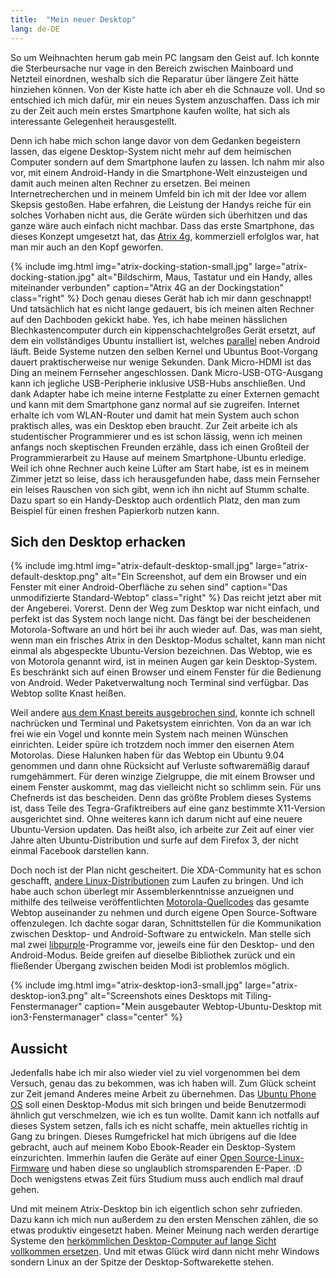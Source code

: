 ```yaml
---
title:  "Mein neuer Desktop"
lang: de-DE
---
```

So um Weihnachten herum gab mein PC langsam den Geist auf. Ich konnte die Sterbeursache nur vage in den Bereich zwischen Mainboard und Netzteil einordnen, weshalb sich die Reparatur über längere Zeit hätte hinziehen können. Von der Kiste hatte ich aber eh die Schnauze voll. Und so entschied ich mich dafür, mir ein neues System anzuschaffen. Dass ich mir zu der Zeit auch mein erstes Smartphone kaufen wollte, hat sich als interessante Gelegenheit herausgestellt.

Denn ich habe mich schon lange davor von dem Gedanken begeistern lassen, das eigene Desktop-System nicht mehr auf dem heimischen Computer sondern auf dem Smartphone laufen zu lassen. Ich nahm mir also vor, mit einem Android-Handy in die Smartphone-Welt einzusteigen und damit auch meinen alten Rechner zu ersetzen. Bei meinen Internetrecherchen und in meinem Umfeld bin ich mit der Idee vor allem Skepsis gestoßen. Habe erfahren, die Leistung der Handys reiche für ein solches Vorhaben nicht aus, die Geräte würden sich überhitzen und das ganze wäre auch einfach nicht machbar. Dass das erste Smartphone, das dieses Konzept umgesetzt hat, das <a href="http://www.youtube.com/watch?v=ge5UWtV4u7A">Atrix 4g</a>, kommerziell erfolglos war, hat man mir auch an den Kopf geworfen.

{% include img.html
	img="atrix-docking-station-small.jpg"
	large="atrix-docking-station.jpg"
	alt="Bildschirm, Maus, Tastatur und ein Handy, alles miteinander verbunden"
	caption="Atrix 4G an der Dockingstation"
	class="right"
	%}
Doch genau dieses Gerät hab ich mir dann geschnappt! Und tatsächlich hat es nicht lange gedauert, bis ich meinen alten Rechner auf den Dachboden gekickt habe. Yes, ich habe meinen hässlichen Blechkastencomputer durch ein kippenschachtelgroßes Gerät ersetzt, auf dem ein vollständiges Ubuntu installiert ist, welches <a href="http://www.youtube.com/watch?v=3ctIO8CwJsk">parallel</a> neben Android läuft. Beide Systeme nutzen den selben Kernel und Ubuntus Boot-Vorgang dauert praktischerweise nur wenige Sekunden. Dank Micro-HDMI ist das Ding an meinem Fernseher angeschlossen. Dank Micro-USB-OTG-Ausgang kann ich jegliche USB-Peripherie inklusive USB-Hubs anschließen. Und dank Adapter habe ich meine interne Festplatte zu einer Externen gemacht und kann mit dem Smartphone ganz normal auf sie zugreifen. Internet erhalte ich vom WLAN-Router und damit hat mein System auch schon praktisch alles, was ein Desktop eben braucht. Zur Zeit arbeite ich als studentischer Programmierer und es ist schon lässig, wenn ich meinen anfangs noch skeptischen Freunden erzähle, dass ich einen Großteil der Programmierarbeit zu Hause auf meinem Smartphone-Ubuntu erledige. Weil ich ohne Rechner auch keine Lüfter am Start habe, ist es in meinem Zimmer jetzt so leise, dass ich herausgefunden habe, dass mein Fernseher ein leises Rauschen von sich gibt, wenn ich ihn nicht auf Stumm schalte. Dazu spart so ein Handy-Desktop auch ordentlich Platz, den man zum Beispiel für einen freshen Papierkorb nutzen kann.

<h2>Sich den Desktop erhacken</h2>

{% include img.html
	img="atrix-default-desktop-small.jpg"
	large="atrix-default-desktop.png"
	alt="Ein Screenshot, auf dem ein Browser und ein Fenster mit einer Android-Oberfläche zu sehen sind"
	caption="Das unmodifizierte Standard-Webtop"
	class="right"
	%}
Das reicht jetzt aber mit der Angeberei. Vorerst. Denn der Weg zum Desktop war nicht einfach, und perfekt ist das System noch lange nicht. Das fängt bei der bescheidenen Motorola-Software an und hört bei ihr auch wieder auf. Das, was man sieht, wenn man ein frisches Atrix in den Desktop-Modus schaltet, kann man nicht einmal als abgespeckte Ubuntu-Version bezeichnen. Das Webtop, wie es von Motorola genannt wird, ist in meinen Augen gar kein Desktop-System. Es beschränkt sich auf einen Browser und einem Fenster für die Bedienung von Android. Weder Paketverwaltung noch Terminal sind verfügbar. Das Webtop sollte Knast heißen.

Weil andere <a href="http://cpuchip.net/?p=39"> aus dem Knast bereits ausgebrochen sind</a>, konnte ich schnell nachrücken und Terminal und Paketsystem einrichten. Von da an war ich frei wie ein Vogel und konnte mein System nach meinen Wünschen einrichten. Leider spüre ich trotzdem noch immer den eisernen Atem Motorolas. Diese Halunken haben für das Webtop ein Ubuntu 9.04 genommen und dann ohne Rücksicht auf Verluste softwaremäßig darauf rumgehämmert. Für deren winzige Zielgruppe, die mit einem Browser und einem Fenster auskommt, mag das vielleicht nicht so schlimm sein. Für uns Chefnerds ist das bescheiden. Denn das größte Problem dieses Systems ist, dass Teile des Tegra-Grafiktreibers auf eine ganz bestimmte X11-Version ausgerichtet sind. Ohne weiteres kann ich darum nicht auf eine neuere Ubuntu-Version updaten. Das heißt also, ich arbeite zur Zeit auf einer vier Jahre alten Ubuntu-Distribution und surfe auf dem Firefox 3, der nicht einmal Facebook darstellen kann.

Doch noch ist der Plan nicht gescheitert. Die XDA-Community hat es schon geschafft, <a href="http://forum.xda-developers.com/showthread.php?t=1617684">andere Linux-Distributionen</a> zum Laufen zu bringen. Und ich habe auch schon überlegt mir Assemblerkenntnisse anzueignen und mithilfe des teilweise veröffentlichten <a href="http://sourceforge.net/motorola/atrix/home/Home/">Motorola-Quellcodes</a> das gesamte Webtop auseinander zu nehmen und durch eigene Open Source-Software offenzulegen. Ich dachte sogar daran, Schnittstellen für die Kommunikation zwischen Desktop- und Android-Software zu entwickeln. Man stelle sich mal zwei <a href="http://de.wikipedia.org/wiki/Pidgin_%28Instant_Messenger%29">libpurple</a>-Programme vor, jeweils eine für den Desktop- und den Android-Modus. Beide greifen auf dieselbe Bibliothek zurück und ein fließender Übergang zwischen beiden Modi ist problemlos möglich.

{% include img.html
	img="atrix-desktop-ion3-small.jpg"
	large="atrix-desktop-ion3.png"
	alt="Screenshots eines Desktops mit Tiling-Fenstermanager"
	caption="Mein ausgebauter Webtop-Ubuntu-Desktop mit ion3-Fenstermanager"
	class="center"
	%}

<h2>Aussicht</h2>

Jedenfalls habe ich mir also wieder viel zu viel vorgenommen bei dem Versuch, genau das zu bekommen, was ich haben will. Zum Glück scheint zur Zeit jemand Anderes meine Arbeit zu übernehmen. Das <a href="http://ikhaya.ubuntuusers.de/2013/01/02/canonical-praesentiert-das-ubuntu-phone-os/">Ubuntu Phone OS</a> soll einen Desktop-Modus mit sich bringen und beide Benutzermodi ähnlich gut verschmelzen, wie ich es tun wollte. Damit kann ich notfalls auf dieses System setzen, falls ich es nicht schaffe, mein aktuelles richtig in Gang zu bringen. Dieses Rumgefrickel hat mich übrigens auf die Idee gebracht, auch auf meinem Kobo Ebook-Reader ein Desktop-System einzurichten. Immerhin laufen die Geräte auf einer <a href="http://www.chauveau-central.net/pub/KoboTouch/">Open Source-Linux-Firmware</a> und haben diese so unglaublich stromsparenden E-Paper. :D Doch wenigstens etwas Zeit fürs Studium muss auch endlich mal drauf gehen.

Und mit meinem Atrix-Desktop bin ich eigentlich schon sehr zufrieden. Dazu kann ich mich nun außerdem zu den ersten Menschen zählen, die so etwas produktiv eingesetzt haben. Meiner Meinung nach werden derartige Systeme den <a href="http://www.youtube.com/watch?v=wzc0uMXGFBY">herkömmlichen Desktop-Computer auf lange Sicht vollkommen ersetzen</a>. Und mit etwas Glück wird dann nicht mehr Windows sondern Linux an der Spitze der Desktop-Softwarekette stehen.
